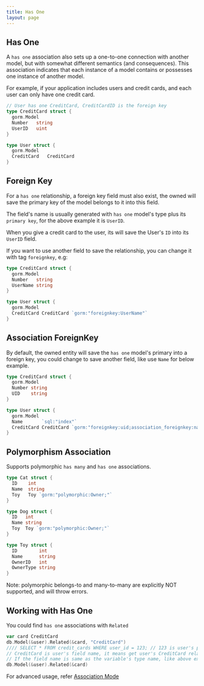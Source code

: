 ```yaml
---
title: Has One
layout: page
---
```


## Has One

A `has one` association also sets up a one-to-one connection with another model, but with somewhat different semantics (and consequences). This association indicates that each instance of a model contains or possesses one instance of another model.

For example, if your application includes users and credit cards, and each user can only have one credit card.

```go
// User has one CreditCard, CreditCardID is the foreign key
type CreditCard struct {
  gorm.Model
  Number   string
  UserID   uint
}

type User struct {
  gorm.Model
  CreditCard   CreditCard
}
```

## Foreign Key

For a `has one` relationship, a foreign key field must also exist, the owned will save the primary key of the model belongs to it into this field.

The field's name is usually generated with `has one` model's type plus its `primary key`, for the above example it is `UserID`.

When you give a credit card to the user, its will save the User's `ID` into its `UserID` field.

If you want to use another field to save the relationship, you can change it with tag `foreignkey`, e.g:

```go
type CreditCard struct {
  gorm.Model
  Number   string
  UserName string
}

type User struct {
  gorm.Model
  CreditCard CreditCard `gorm:"foreignkey:UserName"`
}
```

## Association ForeignKey

By default, the owned entity will save the `has one` model's primary into a foreign key, you could change to save another field, like use `Name` for below example.

```go
type CreditCard struct {
  gorm.Model
  Number string
  UID    string
}

type User struct {
  gorm.Model
  Name       `sql:"index"`
  CreditCard CreditCard `gorm:"foreignkey:uid;association_foreignkey:name"`
}
```

## Polymorphism Association

Supports polymorphic `has many` and `has one` associations.

```go
type Cat struct {
  ID    int
  Name  string
  Toy   Toy `gorm:"polymorphic:Owner;"`
}

type Dog struct {
  ID   int
  Name string
  Toy  Toy `gorm:"polymorphic:Owner;"`
}

type Toy struct {
  ID        int
  Name      string
  OwnerID   int
  OwnerType string
}
```

Note: polymorphic belongs-to and many-to-many are explicitly NOT supported, and will throw errors.

## Working with Has One

You could find `has one` associations with `Related`

```go
var card CreditCard
db.Model(&user).Related(&card, "CreditCard")
//// SELECT * FROM credit_cards WHERE user_id = 123; // 123 is user's primary key
// CreditCard is user's field name, it means get user's CreditCard relations and fill it into variable card
// If the field name is same as the variable's type name, like above example, it could be omitted, like:
db.Model(&user).Related(&card)
```

For advanced usage, refer [Association Mode](/docs/associations.html#Association-Mode)